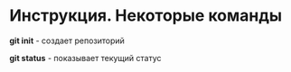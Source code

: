 # Инструкция. Некоторые команды

**git init** - создает репозиторий

**git status** - показывает текущий статус
